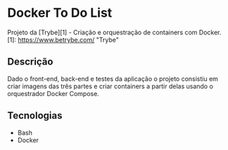 # Docker To Do List

Projeto da [Trybe][1] - Criação e orquestração de containers com Docker.
[1]: https://www.betrybe.com/ "Trybe"

## Descrição

Dado o front-end, back-end e testes da aplicação o projeto consistiu em criar imagens das três partes e criar containers a partir delas usando o orquestrador Docker Compose.

## Tecnologias

- Bash
- Docker

